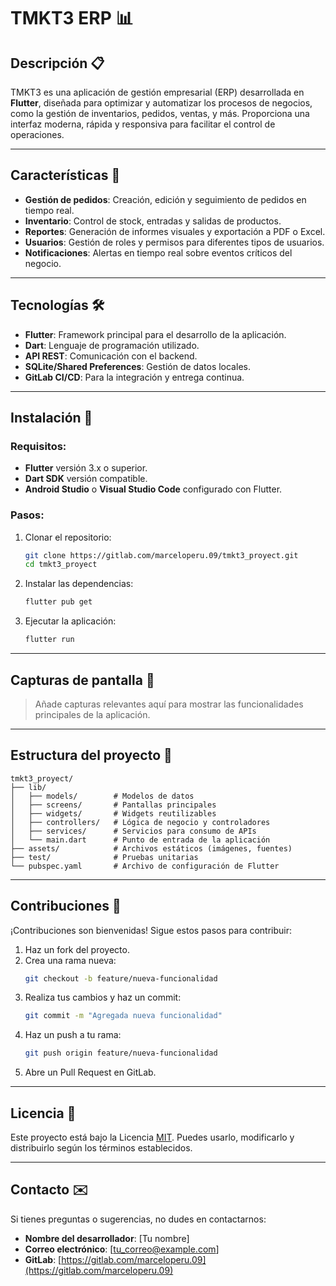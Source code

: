 # **TMKT3 ERP** 📊

## Descripción 📋

TMKT3 es una aplicación de gestión empresarial (ERP) desarrollada en **Flutter**, diseñada para optimizar y automatizar los procesos de negocios, como la gestión de inventarios, pedidos, ventas, y más. Proporciona una interfaz moderna, rápida y responsiva para facilitar el control de operaciones.

---

## Características 🚀

- **Gestión de pedidos**: Creación, edición y seguimiento de pedidos en tiempo real.
- **Inventario**: Control de stock, entradas y salidas de productos.
- **Reportes**: Generación de informes visuales y exportación a PDF o Excel.
- **Usuarios**: Gestión de roles y permisos para diferentes tipos de usuarios.
- **Notificaciones**: Alertas en tiempo real sobre eventos críticos del negocio.

---

## Tecnologías 🛠️

- **Flutter**: Framework principal para el desarrollo de la aplicación.
- **Dart**: Lenguaje de programación utilizado.
- **API REST**: Comunicación con el backend.
- **SQLite/Shared Preferences**: Gestión de datos locales.
- **GitLab CI/CD**: Para la integración y entrega continua.

---

## Instalación 🔧

### Requisitos:

- **Flutter** versión 3.x o superior.
- **Dart SDK** versión compatible.
- **Android Studio** o **Visual Studio Code** configurado con Flutter.

### Pasos:

1. Clonar el repositorio:
   ```bash
   git clone https://gitlab.com/marceloperu.09/tmkt3_proyect.git
   cd tmkt3_proyect
   ```
2. Instalar las dependencias:
   ```bash
   flutter pub get
   ```
3. Ejecutar la aplicación:
   ```bash
   flutter run
   ```

---

## Capturas de pantalla 📸

> Añade capturas relevantes aquí para mostrar las funcionalidades principales de la aplicación.

---

## Estructura del proyecto 📂

```
tmkt3_proyect/
├── lib/
│   ├── models/        # Modelos de datos
│   ├── screens/       # Pantallas principales
│   ├── widgets/       # Widgets reutilizables
│   ├── controllers/   # Lógica de negocio y controladores
│   ├── services/      # Servicios para consumo de APIs
│   └── main.dart      # Punto de entrada de la aplicación
├── assets/            # Archivos estáticos (imágenes, fuentes)
├── test/              # Pruebas unitarias
└── pubspec.yaml       # Archivo de configuración de Flutter
```

---

## Contribuciones 🤝

¡Contribuciones son bienvenidas! Sigue estos pasos para contribuir:

1. Haz un fork del proyecto.
2. Crea una rama nueva:
   ```bash
   git checkout -b feature/nueva-funcionalidad
   ```
3. Realiza tus cambios y haz un commit:
   ```bash
   git commit -m "Agregada nueva funcionalidad"
   ```
4. Haz un push a tu rama:
   ```bash
   git push origin feature/nueva-funcionalidad
   ```
5. Abre un Pull Request en GitLab.

---

## Licencia 📜

Este proyecto está bajo la Licencia [MIT](https://opensource.org/licenses/MIT). Puedes usarlo, modificarlo y distribuirlo según los términos establecidos.

---

## Contacto ✉️

Si tienes preguntas o sugerencias, no dudes en contactarnos:

- **Nombre del desarrollador**: [Tu nombre]
- **Correo electrónico**: [tu_correo@example.com]
- **GitLab**: [https://gitlab.com/marceloperu.09](https://gitlab.com/marceloperu.09)
